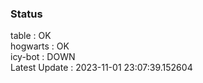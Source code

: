 ### Status


table : OK  
hogwarts : OK  
icy-bot : DOWN  
Latest Update : 2023-11-01 23:07:39.152604
